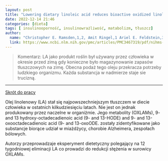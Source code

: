 ```yaml
---
layout: post
title: "Lowering dietary linoleic acid reduces bioactive oxidized linoleic acid metabolites in humans "
date: 2022-12-14 21:46
categories: [dieta]
tags: [ insulinooporność, insulinowrażliwość, matabolizm, tłuszcz]
author:
  name: "Christopher E. Ramsden,1,2, Amit Ringel,1 Ariel E. Feldstein,3,4 Ameer Y. Taha,5 Beth A. MacIntosh,6 Joseph R. Hibbeln,1 Sharon F. Majchrzak-Hong,1 Keturah R. Faurot,2 Stanley I. Rapoport,5 Yewon Cheon,5 Yoon-Mi Chung,4 Michael Berk,4 and J. Douglas Mann "
  link: https://www.ncbi.nlm.nih.gov/pmc/articles/PMC3467319/pdf/nihms-404053.pdf
---
```


> Komentarz:
> LA jako produkt roślin był używany przez człowieka w okresie przed zimą gdy konieczne było magazynowanie zapasów tłuszczowych na zimę. Obecna podaż tego oleju przekracza potrzeby ludzkiego organizmu. Każda substancja w nadmierze staje sie trucizną.
> 
<hr>

[Skrót do pracy](https://www.ncbi.nlm.nih.gov/pmc/articles/PMC3467319/pdf/nihms-404053.pdf) 

Olej linolenowy (LA) stał się najpowszechniejszym tłuszczem w diecie człowieka w ostatnich kilkudziesięciu latach. Nie jest on jednak produkowany przez naczelne w organiżmie.
Jego metabolity (OXLAMs), 9- and 13 hydroxy-octadecadienoic acid (9- and 13-HODE) and 9- and 13-oxooctadecadienoic acid (9- and 13-oxoODE. zostały zidentyfikowane jako substancje biorące udział w miażdżycy, chorobie Alzheimera, zespołach bólowych.

Autorzy przeprowadzaje eksperyment dietetyczny polegający na 12 tygodniowej eliminacji LA co prowadzi do redukcji stężenia w surowicy OXLAMs.
